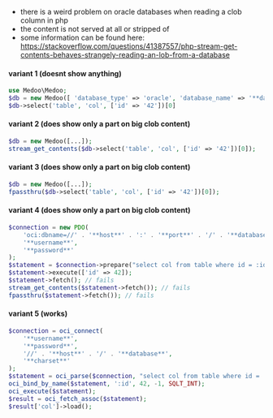 -   there is a weird problem on oracle databases when reading a clob column in php
-   the content is not served at all or stripped of
-   some information can be found here: https://stackoverflow.com/questions/41387557/php-stream-get-contents-behaves-strangely-reading-an-lob-from-a-database

#### variant 1 (doesnt show anything)

```php
use Medoo\Medoo;
$db = new Medoo([ 'database_type' => 'oracle', 'database_name' => '**database**', 'server' => '**host**', 'username' => '**username**', 'password' => '**password**', 'port' => '**port**', 'charset' => '**charset**' ]);
$db->select('table', 'col', ['id' => '42'])[0]
```

#### variant 2 (does show only a part on big clob content)

```php
$db = new Medoo([...]);
stream_get_contents($db->select('table', 'col', ['id' => '42'])[0]);
```

#### variant 3 (does show only a part on big clob content)

```php
$db = new Medoo([...]);
fpassthru($db->select('table', 'col', ['id' => '42'])[0]);
```

#### variant 4 (does show only a part on big clob content)

```php
$connection = new PDO(
    'oci:dbname=//' . '**host**' . ':' . '**port**' . '/' . '**database**' . ';charset=' . '**charset**',
    '**username**',
    '**password**'
);
$statement = $connection->prepare("select col from table where id = :id");
$statement->execute(['id' => 42]);
$statement->fetch(); // fails
stream_get_contents($statement->fetch()); // fails
fpassthru($statement->fetch()); // fails
```

#### variant 5 (works)

```php
$connection = oci_connect(
    '**username**',
    '**password**',
    '//' . '**host**' . '/' . '**database**',
    '**charset**'
);
$statement = oci_parse($connection, "select col from table where id = :id");
oci_bind_by_name($statement, ':id', 42, -1, SQLT_INT);
oci_execute($statement);
$result = oci_fetch_assoc($statement);
$result['col']->load();
```
